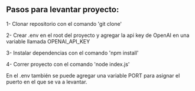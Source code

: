 ## Pasos para levantar proyecto:
1- Clonar repositorio con el comando 'git clone' 

2- Crear .env en el root del proyecto y agregar la api key de OpenAI en una variable llamada OPENAI_API_KEY

3- Instalar dependencias con el comando 'npm install'

4- Correr proyecto con el comando 'node index.js' 

En el .env también se puede agregar una variable PORT para asignar el puerto en el que se va a levantar.
